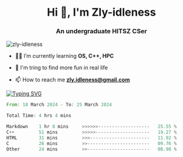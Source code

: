 <h1 align="center">Hi 👋, I'm Zly-idleness</h1>

<h3 align="center">An undergraduate HITSZ CSer</h3>

<p align="left"> <img src="https://komarev.com/ghpvc/?username=zly-idleness&label=Profile%20views&color=0e75b6&style=flat" alt="zly-idleness" /> </p>


- 👨‍💻 I’m currently learning **OS, C++, HPC**

- 🌱 I'm tring to find more fun in real life

- 📫 How to reach me **zly.idleness@gmail.com**



[![Typing SVG](https://readme-typing-svg.herokuapp.com?font=Fira+Code&pause=1000&width=435&lines=I+Maybe+Slow)](https://git.io/typing-svg)


<!--START_SECTION:waka-->

```rust
From: 18 March 2024 - To: 25 March 2024

Total Time: 4 hrs 4 mins

Markdown    1 hr 8 mins     >>>>>>-------------------   25.55 %
C++         51 mins         >>>>>--------------------   19.27 %
HTML        31 mins         >>>----------------------   11.92 %
C           26 mins         >>-----------------------   09.76 %
Other       24 mins         >>-----------------------   08.98 %
```

<!--END_SECTION:waka-->


